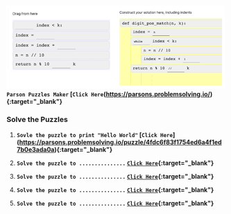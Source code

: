 <img src="1.png"><br>
<b>`Parson Puzzles Maker` [`Click Here`(https://parsons.problemsolving.io/){:target="_blank"}</b>

### Solve the Puzzles

1. <b>`Sovle the puzzle to print "Hello World"` [`Click Here`] (https://parsons.problemsolving.io/puzzle/4fdc6f83f1754ed6a4f1ed7b0e3ada0a){:target="_blank"} </b>
   
2. <b>`Solve the puzzle to ...............` [`Click Here`](){:target="_blank"}</b>
   
3. <b>`Solve the puzzle to ...............` [`Click Here`](){:target="_blank"}</b>
   
4. <b>`Solve the puzzle to ...............` [`Click Here`](){:target="_blank"}</b>

5. <b>`Solve the puzzle to ...............` [`Click Here`](){:target="_blank"}</b>

